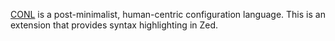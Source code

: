[CONL](https://github.com/ConradIrwin/conl) is a post-minimalist, human-centric configuration language. This is an extension that provides syntax highlighting in Zed.
